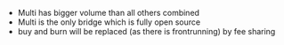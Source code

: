 [](https://www.youtube.com/watch?v=1SvhhQPQW4o)

+ Multi has bigger volume than all others combined
+ Multi is the only bridge which is fully open source
+ buy and burn will be replaced (as there is frontrunning) by fee sharing
